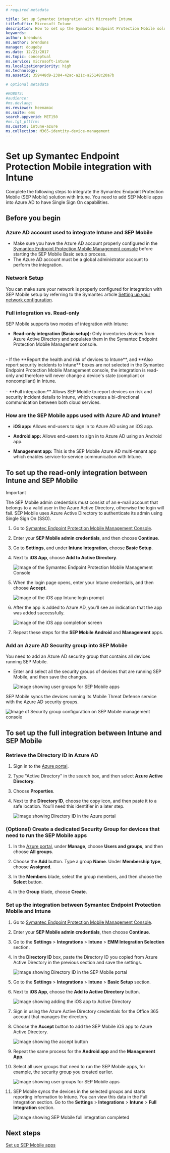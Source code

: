 ```yaml
---
# required metadata

title: Set up Symantec integration with Microsoft Intune
titleSuffix: Microsoft Intune
description: How to set up the Symantec Endpoint Protection Mobile solution with Microsoft Intune to control mobile device access to your corporate resources.
keywords:
author: brenduns
ms.author: brenduns
manager: dougeby
ms.date: 12/21/2017
ms.topic: conceptual
ms.service: microsoft-intune
ms.localizationpriority: high
ms.technology:
ms.assetid: 359448d9-2384-42ac-a21c-a25148c20a7b

# optional metadata

#ROBOTS:
#audience:
#ms.devlang:
ms.reviewer: heenamac
ms.suite: ems
search.appverid: MET150
#ms.tgt_pltfrm:
ms.custom: intune-azure
ms.collection: M365-identity-device-management
---
```


# Set up Symantec Endpoint Protection Mobile integration with Intune

Complete the following steps to integrate the Symantec Endpoint Protection Mobile (SEP Mobile) solution with Intune. You need to add SEP Mobile apps into Azure AD to have Single Sign On capabilities.

## Before you begin

### Azure AD account used to integrate Intune and SEP Mobile

- Make sure you have the Azure AD account properly configured in the [Symantec Endpoint Protection Mobile Management console](https://aad.skycure.com) before starting the SEP Mobile Basic setup process.
- The Azure AD account must be a global administrator account to perform the integration.
### Network Setup

You can make sure your network is properly configured for integration with SEP Mobile setup by referring to the Symantec article [Setting up your network configuration](https://portal.skycure.com/articles/Documentation/Setting-up-your-network-configuration-26-8-2016).

### Full integration vs. Read-only

SEP Mobile supports two modes of integration with Intune:

- **Read-only integration (Basic setup):** Only inventories devices from Azure Active Directory and populates them in the Symantec Endpoint Protection Mobile Management console.
<br>
  - If the **Report the health and risk of devices to Intune**, and **Also report security incidents to Intune** boxes are not selected in the Symantec Endpoint Protection Mobile Management console, the integration is read-only and therefore will never change a device's state (compliant or noncompliant) in Intune.
<br></br>
- **Full integration:** Allows SEP Mobile to report devices on risk and security incident details to Intune, which creates a bi-directional communication between both cloud services.

### How are the SEP Mobile apps used with Azure AD and Intune?

- **iOS app:** Allows end-users to sign in to Azure AD using an iOS app.

- **Android app:** Allows end-users to sign in to Azure AD using an Android app.

- **Management app:** This is the SEP Mobile Azure AD multi-tenant app which enables service-to-service communication with Intune.

## To set up the read-only integration between Intune and SEP Mobile

> [!IMPORTANT]
> The SEP Mobile admin credentials must consist of an e-mail account that belongs to a valid user in the Azure Active Directory, otherwise the login will fail. SEP Mobile uses Azure Active Directory to authenticate its admin using Single Sign On (SSO).

1. Go to [Symantec Endpoint Protection Mobile Management Console](https://aad.skycure.com).

2. Enter your **SEP Mobile admin credentials**, and then choose **Continue**.

3. Go to **Settings**, and under **Intune Integration**, choose **Basic Setup**.

4. Next to **iOS App**, choose **Add to Active Directory**.

    ![Image of the Symantec Endpoint Protection Mobile Management Console](./media/skycure-mtd-connector-integration/symantec-portal-basic-add.png)

5. When the login page opens, enter your Intune credentials, and then choose **Accept**.

    ![Image of the iOS app Intune login prompt](./media/skycure-mtd-connector-integration/symantec-portal-basic-accept.png)

6. After the app is added to Azure AD, you'll see an indication that the app was added successfully.

    ![Image of the iOS app completion screen](./media/skycure-mtd-connector-integration/symantec-portal-basic-added.png)

7. Repeat these steps for the **SEP Mobile Android** and **Management** apps.

### Add an Azure AD Security group into SEP Mobile

You need to add an Azure AD security group that contains all devices running SEP Mobile.

- Enter and select all the security groups of devices that are running SEP Mobile, and then save the changes.

    ![Image showing user groups for SEP Mobile apps](./media/skycure-mtd-connector-integration/symantec-portal-basic-groups.png)

SEP Mobile syncs the devices running its Mobile Threat Defense service with the Azure AD security groups.

![Image of Security group configuration on SEP Mobile management console](./media/skycure-mtd-connector-integration/symantec-portal-basic-status.png)

## To set up the full integration between Intune and SEP Mobile

### Retrieve the Directory ID in Azure AD

1. Sign in to the [Azure portal](https://portal.azure.com).

2. Type "Active Directory" in the search box, and then select **Azure Active Directory**.

3. Choose **Properties**.

4. Next to the **Directory ID**, choose the copy icon, and then paste it to a safe location. You’ll need this identifier in a later step.

    ![Image showing Directory ID in the Azure portal](./media/skycure-mtd-connector-integration/symantec-azure-portal-directory-ID.png)

### (Optional) Create a dedicated Security Group for devices that need to run the SEP Mobile apps
1. In the [Azure portal](https://portal.azure.com), under **Manage**, choose **Users and groups**, and then choose **All groups**.

2. Choose the **Add** button. Type a group **Name**. Under **Membership type**, choose **Assigned**.

3. In the **Members** blade, select the group members, and then choose the **Select** button.

4. In the **Group** blade, choose **Create**.

### Set up the integration between Symantec Endpoint Protection Mobile and Intune

1. Go to [Symantec Endpoint Protection Mobile Management Console](https://aad.skycure.com).

2. Enter your **SEP Mobile admin credentials**, then choose **Continue**.

3. Go to the **Settings** > **Integrations** > **Intune** > **EMM Integration Selection** section.

4. In the **Directory ID** box, paste the Directory ID you copied from Azure Active Directory in the previous section and save the settings.

    ![Image showing Directory ID in the SEP Mobile portal](./media/skycure-mtd-connector-integration/symantec-portal-directory-ID.png)

5. Go to the **Settings** > **Integrations** > **Intune** > **Basic Setup** section.

6. Next to **iOS App**, choose the **Add to Active Directory** button.

    ![Image showing adding the iOS app to Active Directory](./media/skycure-mtd-connector-integration/symantec-portal-basic-add.png)

7. Sign in using the Azure Active Directory credentials for the Office 365 account that manages the directory.

8. Choose the **Accept** button to add the SEP Mobile iOS app to Azure Active Directory.

    ![Image showing the accept button](./media/skycure-mtd-connector-integration/symantec-portal-basic-accept.png)

9. Repeat the same process for the **Android app** and the **Management App**.

10. Select all user groups that need to run the SEP Mobile apps, for example, the security group you created earlier.

    ![Image showing user groups for SEP Mobile apps](./media/skycure-mtd-connector-integration/symantec-portal-basic-groups.png)

11. SEP Mobile syncs the devices in the selected groups and starts reporting information to Intune. You can view this data in the Full Integration section. Go to the **Settings** > **Integrations** > **Intune** > **Full Integration** section.

     ![Image showing SEP Mobile full integration completed](./media/skycure-mtd-connector-integration/symantec-portal-basic-status.PNG)
## Next steps

[Set up SEP Mobile apps](mtd-apps-ios-app-configuration-policy-add-assign.md)
